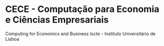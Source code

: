 # CECE - Computação para Economia e Ciências Empresariais
Computing for Economics and Business
Iscte - Instituto Universitário de Lisboa
